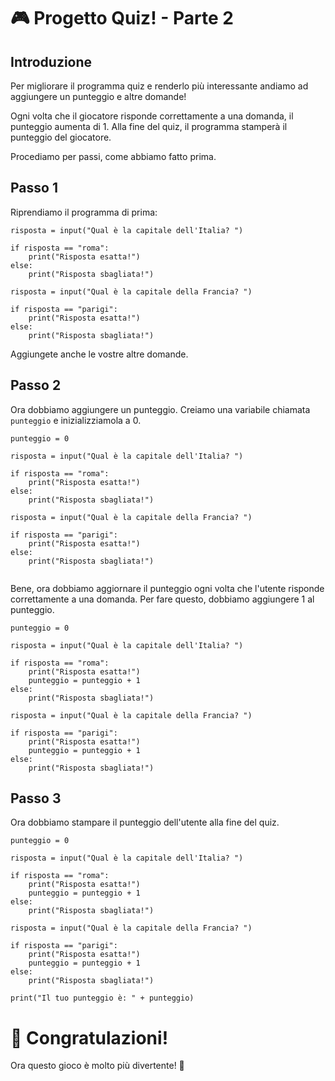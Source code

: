 # 🎮 Progetto Quiz! - Parte 2

## Introduzione

Per migliorare il programma quiz e renderlo più interessante andiamo ad aggiungere un punteggio e altre domande!

Ogni volta che il giocatore risponde correttamente a una domanda, il punteggio aumenta di 1. Alla fine del quiz, il
programma stamperà il punteggio del giocatore.

Procediamo per passi, come abbiamo fatto prima.

## Passo 1

Riprendiamo il programma di prima:

```python:line-numbers
risposta = input("Qual è la capitale dell'Italia? ")

if risposta == "roma":
    print("Risposta esatta!")
else:
    print("Risposta sbagliata!")

risposta = input("Qual è la capitale della Francia? ")

if risposta == "parigi":
    print("Risposta esatta!")
else:
    print("Risposta sbagliata!")
```

Aggiungete anche le vostre altre domande.

## Passo 2

Ora dobbiamo aggiungere un punteggio. Creiamo una variabile chiamata `punteggio` e inizializziamola a 0.

```python:line-numbers {1}
punteggio = 0

risposta = input("Qual è la capitale dell'Italia? ")

if risposta == "roma":
    print("Risposta esatta!")
else:
    print("Risposta sbagliata!")

risposta = input("Qual è la capitale della Francia? ")

if risposta == "parigi":
    print("Risposta esatta!")
else:
    print("Risposta sbagliata!")
    
```

Bene, ora dobbiamo aggiornare il punteggio ogni volta che l'utente risponde correttamente a una domanda. Per fare
questo,
dobbiamo aggiungere 1 al punteggio.

```python:line-numbers {7,15}
punteggio = 0

risposta = input("Qual è la capitale dell'Italia? ")

if risposta == "roma":
    print("Risposta esatta!")
    punteggio = punteggio + 1
else:
    print("Risposta sbagliata!")

risposta = input("Qual è la capitale della Francia? ")

if risposta == "parigi":
    print("Risposta esatta!")
    punteggio = punteggio + 1
else:
    print("Risposta sbagliata!")
```

## Passo 3

Ora dobbiamo stampare il punteggio dell'utente alla fine del quiz.

```python:line-numbers {19}
punteggio = 0

risposta = input("Qual è la capitale dell'Italia? ")

if risposta == "roma":
    print("Risposta esatta!")
    punteggio = punteggio + 1
else:
    print("Risposta sbagliata!")

risposta = input("Qual è la capitale della Francia? ")

if risposta == "parigi":
    print("Risposta esatta!")
    punteggio = punteggio + 1
else:
    print("Risposta sbagliata!")

print("Il tuo punteggio è: " + punteggio)

```

# 🎉 Congratulazioni!

Ora questo gioco è molto più divertente! 👏